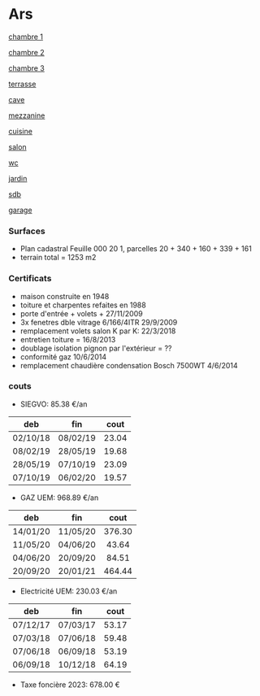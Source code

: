 # Ars

[chambre 1](chambre1/ch1.html)

[chambre 2](chambre2/ch2.html)

[chambre 3](ch3/ch3.html)

[terrasse](terrasse/terr.md)

[cave](cave/cave.md)

[mezzanine](mezzanine/mezza.md)

[cuisine](cuisine/cuisine.md)

[salon](salon/salon.md)

[wc](wc/wc.md)

[jardin](jardin/jardin.md)

[sdb](sdb/sdb.md)

[garage](garage/garage.md)

### Surfaces

- Plan cadastral Feuille 000 20 1, parcelles 20 + 340 + 160 + 339 + 161
- terrain total = 1253 m2

### Certificats

- maison construite en 1948
- toiture et charpentes refaites en 1988
- porte d'entrée + volets + 27/11/2009
- 3x fenetres dble vitrage 6/166/4ITR 29/9/2009
- remplacement volets salon K par K: 22/3/2018
- entretien toiture = 16/8/2013
- doublage isolation pignon par l'extérieur = ??
- conformité gaz 10/6/2014
- remplacement chaudière condensation Bosch 7500WT 4/6/2014

### couts

- SIEGVO: 85.38 €/an

| deb | fin | cout |
|:---:|:---:|:----:|
| 02/10/18 | 08/02/19 | 23.04 |
| 08/02/19 | 28/05/19 | 19.68 |
| 28/05/19 | 07/10/19 | 23.09 |
| 07/10/19 | 06/02/20 | 19.57 |

- GAZ UEM: 968.89 €/an

| deb | fin | cout |
|:---:|:---:|:----:|
| 14/01/20 | 11/05/20 | 376.30 |
| 11/05/20 | 04/06/20 | 43.64 |
| 04/06/20 | 20/09/20 | 84.51 |
| 20/09/20 | 20/01/21 | 464.44 |

- Electricité UEM: 230.03 €/an

| deb | fin | cout |
|:---:|:---:|:----:|
| 07/12/17 | 07/03/17 | 53.17 |
| 07/03/18 | 07/06/18 | 59.48 |
| 07/06/18 | 06/09/18 | 53.19 |
| 06/09/18 | 10/12/18 | 64.19 |

- Taxe foncière 2023: 678.00 €


